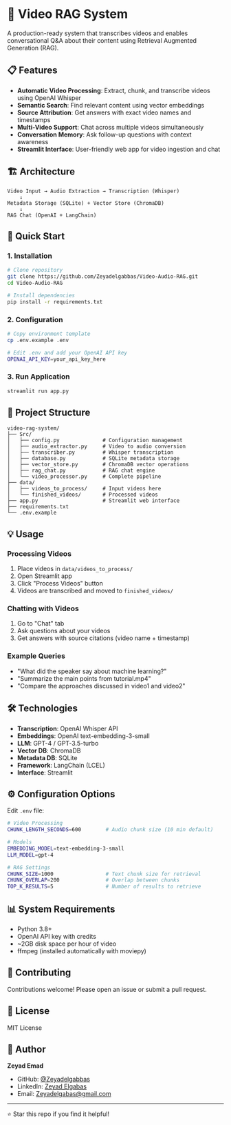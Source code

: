 # 🎥 Video RAG System

A production-ready system that transcribes videos and enables conversational Q&A about their content using Retrieval Augmented Generation (RAG).

## 📋 Features

- **Automatic Video Processing**: Extract, chunk, and transcribe videos using OpenAI Whisper
- **Semantic Search**: Find relevant content using vector embeddings
- **Source Attribution**: Get answers with exact video names and timestamps
- **Multi-Video Support**: Chat across multiple videos simultaneously
- **Conversation Memory**: Ask follow-up questions with context awareness
- **Streamlit Interface**: User-friendly web app for video ingestion and chat

## 🏗️ Architecture

```
Video Input → Audio Extraction → Transcription (Whisper) 
    ↓
Metadata Storage (SQLite) + Vector Store (ChromaDB)
    ↓
RAG Chat (OpenAI + LangChain)
```

## 🚀 Quick Start

### 1. Installation

```bash
# Clone repository
git clone https://github.com/Zeyadelgabbas/Video-Audio-RAG.git
cd Video-Audio-RAG

# Install dependencies
pip install -r requirements.txt
```

### 2. Configuration

```bash
# Copy environment template
cp .env.example .env

# Edit .env and add your OpenAI API key
OPENAI_API_KEY=your_api_key_here
```

### 3. Run Application

```bash
streamlit run app.py
```

## 📁 Project Structure

```
video-rag-system/
├── Src/
│   ├── config.py              # Configuration management
│   ├── audio_extractor.py     # Video to audio conversion
│   ├── transcriber.py         # Whisper transcription
│   ├── database.py            # SQLite metadata storage
│   ├── vector_store.py        # ChromaDB vector operations
│   ├── rag_chat.py            # RAG chat engine
│   └── video_processor.py     # Complete pipeline
├── data/
│   ├── videos_to_process/     # Input videos here
│   └── finished_videos/       # Processed videos
├── app.py                     # Streamlit web interface
├── requirements.txt
└── .env.example
```

## 💡 Usage

### Processing Videos

1. Place videos in `data/videos_to_process/`
2. Open Streamlit app
3. Click "Process Videos" button
4. Videos are transcribed and moved to `finished_videos/`

### Chatting with Videos

1. Go to "Chat" tab
2. Ask questions about your videos
3. Get answers with source citations (video name + timestamp)

### Example Queries

- "What did the speaker say about machine learning?"
- "Summarize the main points from tutorial.mp4"
- "Compare the approaches discussed in video1 and video2"

## 🛠️ Technologies

- **Transcription**: OpenAI Whisper API
- **Embeddings**: OpenAI text-embedding-3-small
- **LLM**: GPT-4 / GPT-3.5-turbo
- **Vector DB**: ChromaDB
- **Metadata DB**: SQLite
- **Framework**: LangChain (LCEL)
- **Interface**: Streamlit

## ⚙️ Configuration Options

Edit `.env` file:

```bash
# Video Processing
CHUNK_LENGTH_SECONDS=600        # Audio chunk size (10 min default)

# Models
EMBEDDING_MODEL=text-embedding-3-small
LLM_MODEL=gpt-4

# RAG Settings
CHUNK_SIZE=1000                 # Text chunk size for retrieval
CHUNK_OVERLAP=200               # Overlap between chunks
TOP_K_RESULTS=5                 # Number of results to retrieve
```

## 📊 System Requirements

- Python 3.8+
- OpenAI API key with credits
- ~2GB disk space per hour of video
- ffmpeg (installed automatically with moviepy)

## 🤝 Contributing

Contributions welcome! Please open an issue or submit a pull request.

## 📄 License

MIT License

## 👤 Author

**Zeyad Emad**
- GitHub: [@Zeyadelgabbas](https://github.com/Zeyadelgabbas)
- LinkedIn: [Zeyad Elgabas](https://www.linkedin.com/in/zeyad-elgabas-9862082b7)
- Email: Zeyadelgabas@gmail.com

---

⭐ Star this repo if you find it helpful!